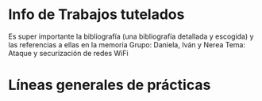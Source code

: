 # Info de Trabajos tutelados

Es super importante la bibliografía (una bibliografía detallada y escogida) y las referencias a ellas en la memoria
Grupo: Daniela, Iván y Nerea
Tema: Ataque y securización de redes WiFi

# Líneas generales de prácticas

